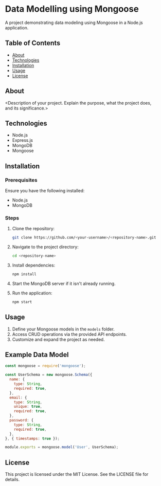 # Data Modelling using Mongoose

A project demonstrating data modeling using Mongoose in a Node.js application.

## Table of Contents

- [About](#about)
- [Technologies](#technologies)
- [Installation](#installation)
- [Usage](#usage)
- [License](#license)

## About

<Description of your project. Explain the purpose, what the project does, and its significance.>

## Technologies

- Node.js
- Express.js
- MongoDB
- Mongoose

## Installation

### Prerequisites

Ensure you have the following installed:

- Node.js
- MongoDB

### Steps

1. Clone the repository:
   ```bash
   git clone https://github.com/<your-username>/<repository-name>.git
   ```
2. Navigate to the project directory:
   ```bash
   cd <repository-name>
   ```
3. Install dependencies:
   ```bash
   npm install
   ```
4. Start the MongoDB server if it isn't already running.

5. Run the application:
   ```bash
   npm start
   ```

## Usage

1. Define your Mongoose models in the `models` folder.
2. Access CRUD operations via the provided API endpoints.
3. Customize and expand the project as needed.

## Example Data Model

```javascript
const mongoose = require('mongoose');

const UserSchema = new mongoose.Schema({
  name: {
    type: String,
    required: true,
  },
  email: {
    type: String,
    unique: true,
    required: true,
  },
  password: {
    type: String,
    required: true,
  },
}, { timestamps: true });

module.exports = mongoose.model('User', UserSchema);
```

## License

This project is licensed under the MIT License. See the LICENSE file for details.
